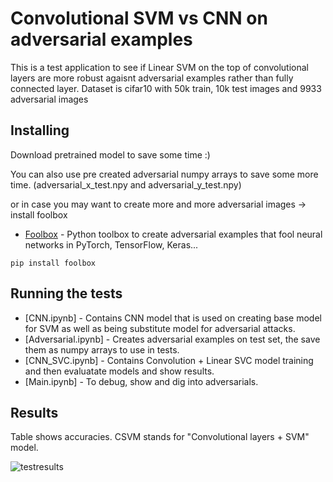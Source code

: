 # Convolutional SVM vs CNN on adversarial examples
This is a test application to see if Linear SVM on the top of convolutional layers are more robust agaisnt adversarial examples rather than fully connected layer.
Dataset is cifar10 with 50k train, 10k test images and 9933 adversarial images

## Installing

Download pretrained model to save some time :)

You can also use pre created adversarial numpy arrays to save some more time. (adversarial_x_test.npy  and adversarial_y_test.npy)

or in case you may want to create more and more adversarial images -> install foolbox

* [Foolbox](https://github.com/bethgelab/foolbox) - Python toolbox to create adversarial examples that fool neural networks in PyTorch, TensorFlow, Keras...

```
pip install foolbox
```

## Running the tests

* [CNN.ipynb] -  Contains CNN model that is used on creating base model for SVM as well as being substitute model for adversarial attacks. 
* [Adversarial.ipynb] - Creates adversarial examples on test set, the save them as numpy arrays to use in tests.
* [CNN_SVC.ipynb] - Contains Convolution + Linear SVC model training and then evaluatate models and show results. 
* [Main.ipynb] - To debug, show and dig into adversarials.

## Results

Table shows accuracies. CSVM stands for "Convolutional layers + SVM" model.

![testresults](https://user-images.githubusercontent.com/3315340/51072624-df4e9f80-1674-11e9-9cfa-0bee3ebb68b7.png)
